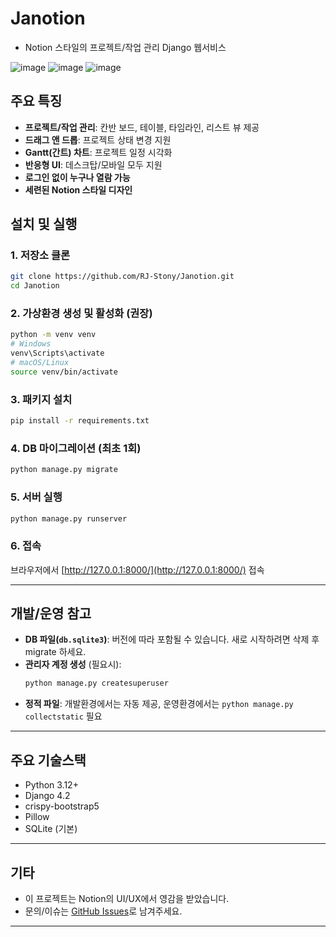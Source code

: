 # Janotion

- Notion 스타일의 프로젝트/작업 관리 Django 웹서비스

![image](https://github.com/user-attachments/assets/79c93e68-8d35-4257-971a-36e2f824781a)
![image](https://github.com/user-attachments/assets/242aa75f-7eff-4e62-8e9a-623289962338)
![image](https://github.com/user-attachments/assets/5151eed7-09bd-4bb2-97f1-6bf0fecba7c8)

## 주요 특징

- **프로젝트/작업 관리**: 칸반 보드, 테이블, 타임라인, 리스트 뷰 제공
- **드래그 앤 드롭**: 프로젝트 상태 변경 지원
- **Gantt(간트) 차트**: 프로젝트 일정 시각화
- **반응형 UI**: 데스크탑/모바일 모두 지원
- **로그인 없이 누구나 열람 가능**
- **세련된 Notion 스타일 디자인**

## 설치 및 실행

### 1. 저장소 클론

```bash
git clone https://github.com/RJ-Stony/Janotion.git
cd Janotion
```

### 2. 가상환경 생성 및 활성화 (권장)

```bash
python -m venv venv
# Windows
venv\Scripts\activate
# macOS/Linux
source venv/bin/activate
```

### 3. 패키지 설치

```bash
pip install -r requirements.txt
```

### 4. DB 마이그레이션 (최초 1회)

```bash
python manage.py migrate
```

### 5. 서버 실행

```bash
python manage.py runserver
```

### 6. 접속

브라우저에서 [http://127.0.0.1:8000/](http://127.0.0.1:8000/) 접속

---

## 개발/운영 참고

- **DB 파일(`db.sqlite3`)**: 버전에 따라 포함될 수 있습니다. 새로 시작하려면 삭제 후 migrate 하세요.
- **관리자 계정 생성** (필요시):
  ```bash
  python manage.py createsuperuser
  ```
- **정적 파일**: 개발환경에서는 자동 제공, 운영환경에서는 `python manage.py collectstatic` 필요

---

## 주요 기술스택

- Python 3.12+
- Django 4.2
- crispy-bootstrap5
- Pillow
- SQLite (기본)

---

## 기타

- 이 프로젝트는 Notion의 UI/UX에서 영감을 받았습니다.
- 문의/이슈는 [GitHub Issues](https://github.com/RJ-Stony/Janotion/issues)로 남겨주세요.

---
